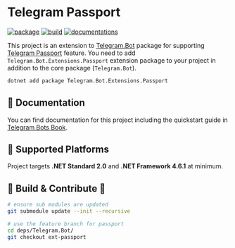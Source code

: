 # Telegram Passport

[![package](https://img.shields.io/nuget/v/Telegram.Bot.Extensions.Passport.svg?style=flat-square)](https://www.nuget.org/packages/Telegram.Bot.Extensions.Passport)
[![build](https://img.shields.io/appveyor/tests/pouladpld/telegram-bot-extensions-passport/master.svg?style=flat-square)](https://ci.appveyor.com/project/pouladpld/telegram-bot-extensions-passport)
[![documentations](https://img.shields.io/badge/docs-book-orange.svg?style=flat-square)](https://telegrambots.github.io/book/4/passport)

This project is an extension to [Telegram.Bot] package for supporting [Telegram Passport] feature.
You need to add `Telegram.Bot.Extensions.Passport` extension package to your project
in addition to the core package (`Telegram.Bot`).

```bash
dotnet add package Telegram.Bot.Extensions.Passport
```

## 📖 Documentation

You can find documentation for this project including the quickstart guide in [Telegram Bots Book].

## 🚧 Supported Platforms

Project targets **.NET Standard 2.0** and **.NET Framework 4.6.1** at minimum.

## 🔨 Build & Contribute 👋

```bash
# ensure sub modules are updated
git submodule update --init --recursive

# use the feature branch for passport
cd deps/Telegram.Bot/
git checkout ext-passport
```

[Telegram.Bot]: https://github.com/TelegramBots/Telegram.Bot
[Telegram Passport]: https://telegram.org/blog/passport
[Telegram Bots Book]: https://telegrambots.github.io/book/4/passport

